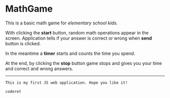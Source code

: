 # MathGame

This is a basic math game for *elementary school kids*.

With clicking the **start** button, random math operations appear in the screen. Application tells if your answer is correct or wrong when **send** button is clicked.

In the meantime a **timer** starts and counts the time you spend.

At the end, by clicking the **stop** button game stops and gives you your time and correct and wrong answers.

---

```
This is my first JS web application. Hope you like it!
```

  `coderet`
